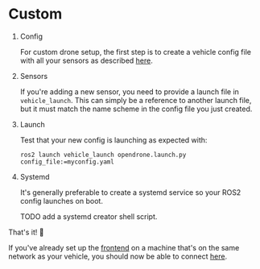 # Custom

1. Config

    For custom drone setup, the first step is to create a vehicle config file with all your sensors as described [here](../drones/config.md).

2. Sensors

    If you're adding a new sensor, you need to provide a launch file in `vehicle_launch`. This can simply be a reference to another launch file, but it must match the name scheme in the config file you just created.

3. Launch
    
    Test that your new config is launching as expected with:

    `ros2 launch vehicle_launch opendrone.launch.py config_file:=myconfig.yaml`

4. Systemd

    It's generally preferable to create a systemd service so your ROS2 config launches on boot.

    TODO add a systemd creator shell script.

That's it! :tada:

If you've already set up the [frontend](../drones/frontend.md) on a machine that's on the same network as your vehicle, you should now be able to connect [here](http://127.0.0.1:8040/).